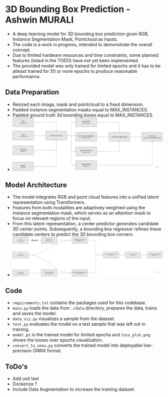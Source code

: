 # 3D Bounding Box Prediction - Ashwin MURALI
- A deep learning model for 3D bounding box prediction given RGB, Instance Segmentation Mask, Pointcloud as inputs. 
- The code is a work in progress, intended to demonstrate the overall concept. 
- Due to limited hardware resources and time constraints, some planned features (listed in the TODO) have not yet been implemented. 
- The provided model was only trained for limited epochs and it has to be atleast trained for 50 or more epochs to produce reasonable performance.

## Data Preparation
- Resized each image, mask and pointcloud to a fixed dimension.
- Padded instance segmentation masks equal to MAX_INSTANCES.
- Padded ground truth 3d bounding boxes equal to MAX_INSTANCES.
- ![alt text](docs/data_prep.png "Data Preparation")

## Model Architecture
- The model integrates RGB and point cloud features into a unified latent representation using Transformers.
- Features from both modalities are adaptively weighted using the instance segmentation mask, which serves as an attention mask to focus on relevant regions of the input. 
- From this latent representation, a center predictor generates candidate 3D center points. Subsequently, a bounding box regressor refines these candidate centers to predict the 3D bounding box corners.
- ![alt text](docs/model_arch.png "Model Arcitecture")

## Code
- `requirements.txt` contains the packages used for this codebase.
- `main.py` loads the data from `./data` directory, prepares the data, trains and saves the model.
- `data_viz.py` visualizes a sample from the dataset.
- `test.py` evaluates the model on a test sample that was left out in training.
- `model.pt` is the trained model for limited epochs and `loss_plot.png` shows the losses over epochs visualization.
- `convert_to_onnx.py` converts the trained model into deployable low-precision ONNX format.

## ToDo's
- Add unit test
- Dockerize ?
- Include Data Augmentation to increase the training dataset.
